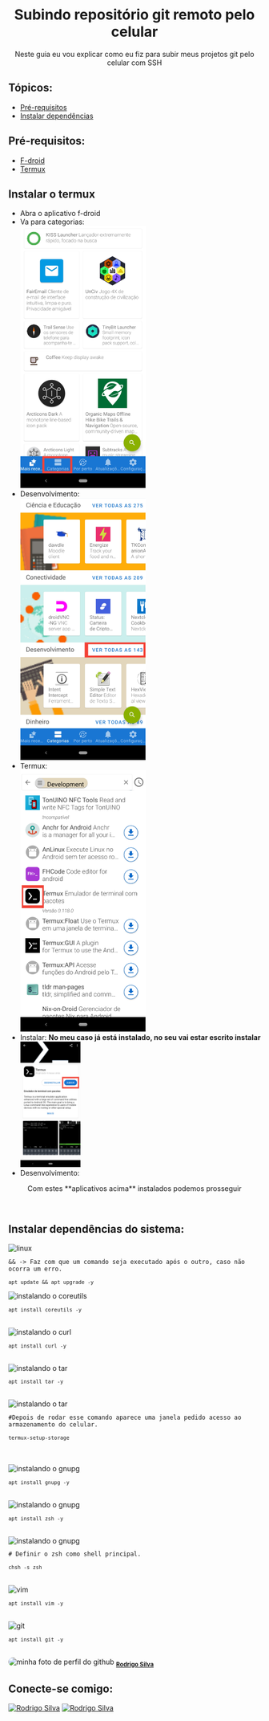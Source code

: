 <h1 align="center">Subindo repositório git remoto pelo celular</h1>
<p align="center">Neste guia eu vou explicar como eu fiz para subir meus projetos git pelo celular com SSH</p>

## Tópicos:
<!--ts-->
  * [Pré-requisitos](#pre-requisitos)
  * [Instalar dependências](#Instalar-dependências-do-sistema)
<!--te-->

## Pré-requisitos:
- [F-droid](https://f-droid.org)
- [Termux](#instalar-o-termux)

## Instalar o termux
- Abra o aplicativo f-droid
- Va para categorias: <br>
   <img src="./assets/images/f-droid-home.jpg" alt="instalando o f-droid" height="55%" style="max-width:250px;">
- Desenvolvimento: <br>
  <img src="./assets/images/f-droid-category.jpg" alt="instalando o f-droid" height="55%" style="max-width:250px;">
- Termux: <br>
   <img src="./assets/images/f-droid-development-category.jpg" alt="instalando o f-droid" height="55%" style="max-width:250px;">
- Instalar: **No meu caso já está instalado, no seu vai estar escrito instalar** <img src="assets/images/termux-app-on-f-droid.jpg" alt="Instalar o termux" height="55%" style="max-height:250px;">
- Desenvolvimento:

<p align="center">Com estes **aplicativos acima** instalados podemos prosseguir</p>

<br>

## Instalar dependências do sistema:

<span align="left">
<img src="https://www.vectorlogo.zone/logos/linux/linux-icon.svg" alt="linux" width="22" height="22">
</span>
<code><p>&& -> Faz com que um comando seja executado após o outro, caso não ocorra um erro.</p></code>
<code><p><pre><code>apt update && apt upgrade -y</code></pre></p></code>
<span align="left">
<img src="https://www.vectorlogo.zone/logos/gnu_bash/gnu_bash-icon.svg" alt="instalando o coreutils" width="22" height="22"><code><p><pre><code>apt install coreutils -y</code></pre></p></code>
</span><br>
<span align="left">
<img src="https://www.vectorlogo.zone/logos/curl_haxx/curl_haxx-ar21.svg" alt="instalando o curl" width="22" height="22"><code><p><pre><code>apt install curl -y</code></pre></p></code>
</span><br>
<span align="left">
<img src="https://www.vectorlogo.zone/logos/gnu_bash/gnu_bash-icon.svg" alt="instalando o tar" width="22" height="22"><code><p><pre><code>apt install tar -y</code></pre></p></code>
</span><br>
<span align="left">
<img src="https://www.vectorlogo.zone/logos/gnu_bash/gnu_bash-icon.svg" alt="instalando o tar" width="22" height="22"><code><p>#Depois de rodar esse comando aparece uma janela pedido acesso ao armazenamento do celular.</p></code><code><p><pre><code>termux-setup-storage</code></pre></p></code><br>
</span><br>
<span align="left">
<img src="https://www.vectorlogo.zone/logos/gnu_bash/gnu_bash-icon.svg" alt="instalando o gnupg" width="22" height="22"><code><p><pre><code>apt install gnupg -y</code></pre></p></code>
</span><br>
<span align="left">
<img src="https://www.vectorlogo.zone/logos/gnu_bash/gnu_bash-icon.svg" alt="instalando o gnupg" width="22" height="22"><code><p><pre><code>apt install zsh -y</code></pre></p></code>
</span><br>
<span align="left">
<img src="https://www.vectorlogo.zone/logos/gnu_bash/gnu_bash-icon.svg" alt="instalando o gnupg" width="22" height="22"><code><p># Definir o zsh como shell principal.</p></code><code><p><pre><code>chsh -s zsh</code></pre></p></code>
</span><br>
<span align="left" style="margin:0;padding:0;">
<img src="https://www.vectorlogo.zone/logos/vim/vim-ar21.svg" alt="vim" width="29" height="18" style="margin:0;padding:0;"><code><p><pre><code>apt install vim -y</code></pre></p></code>
</span><br>
<span align="left">
<img src="https://www.vectorlogo.zone/logos/git-scm/git-scm-icon.svg" alt="git" width="22" height="22"><code><p><pre><code>apt install git -y</code></pre></p></code>
</span>
<br>
<h2Autor</h2>

<img style="border-radius:50px;" src="https://avatars.githubusercontent.com/u/61669301?v=4" width="100px;" alt="minha foto de perfil do github">
<sub><b><a href="https://github.com/rodrigosipereira">Rodrigo Silva</a></b></sub>

## Conecte-se comigo:

<a href="https://instagram.com/rodrigosilva.n1" target="blank"><img src="https://cdn.jsdelivr.net/npm/simple-icons@3.0.1/icons/instagram.svg" alt="Rodrigo Silva" height="41" width="41" /></a>
<a href="https://www.linkedin.com/in/rodrigo-silva-pereira" target="blank"><img src="https://cdn.jsdelivr.net/npm/simple-icons@3.0.1/icons/linkedin.svg" alt="Rodrigo Silva" height="41" width="41" /></a>

